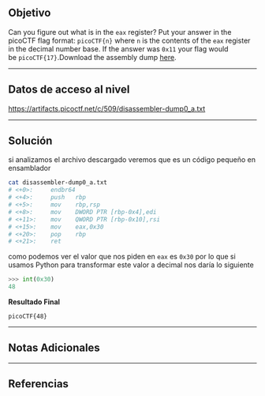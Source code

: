 ## Objetivo 

Can you figure out what is in the `eax` register? Put your answer in the picoCTF flag format: `picoCTF{n}` where `n` is the contents of the `eax` register in the decimal number base. If the answer was `0x11` your flag would be `picoCTF{17}`.Download the assembly dump [here](https://artifacts.picoctf.net/c/509/disassembler-dump0_a.txt).

---
## Datos de acceso al nivel 

https://artifacts.picoctf.net/c/509/disassembler-dump0_a.txt

---
## Solución 
si analizamos el archivo descargado veremos que es un código pequeño en ensamblador 

``` bash
cat disassembler-dump0_a.txt             
# <+0>:     endbr64 
# <+4>:     push   rbp
# <+5>:     mov    rbp,rsp
# <+8>:     mov    DWORD PTR [rbp-0x4],edi
# <+11>:    mov    QWORD PTR [rbp-0x10],rsi
# <+15>:    mov    eax,0x30
# <+20>:    pop    rbp
# <+21>:    ret
```

como podemos ver el valor que nos piden en `eax` es `0x30` por lo que si usamos Python para transformar este valor a decimal nos daría lo siguiente  
```python
>>> int(0x30)
48
```

**Resultado Final**
```
picoCTF{48}
```

---
## Notas Adicionales 

---
## Referencias 